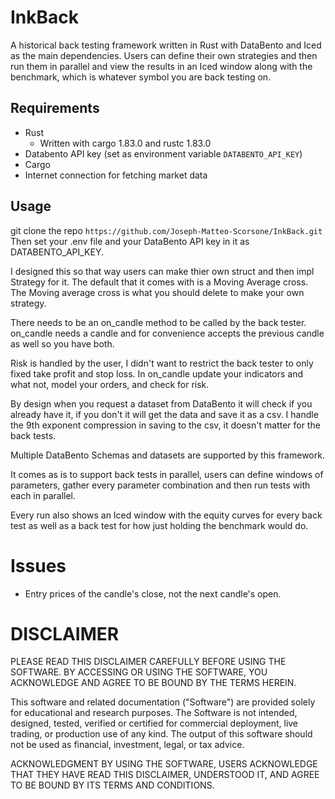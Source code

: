 # InkBack

A historical back testing framework written in Rust with DataBento and Iced as the main dependencies.
Users can define their own strategies and then run them in parallel and view the results in an Iced window along with the benchmark, which is whatever symbol you are back testing on.

## Requirements
- Rust
    - Written with cargo 1.83.0 and rustc 1.83.0
- Databento API key (set as environment variable `DATABENTO_API_KEY`)
- Cargo
- Internet connection for fetching market data

## Usage

git clone the repo
```https://github.com/Joseph-Matteo-Scorsone/InkBack.git```
Then set your .env file and your DataBento API key in it as DATABENTO_API_KEY.

I designed this so that way users can make thier own struct and then impl Strategy for it. The default that it comes with is a Moving Average cross.
The Moving average cross is what you should delete to make your own strategy.

There needs to be an on_candle method to be called by the back tester.
on_candle needs a candle and for convenience accepts the previous candle as well so you have both.

Risk is handled by the user, I didn't want to restrict the back tester to only fixed take profit and stop loss.
In on_candle update your indicators and what not, model your orders, and check for risk.

By design when you request a dataset from DataBento it will check if you already have it, if you don't it will get the data and save it as a csv.
I handle the 9th exponent compression in saving to the csv, it doesn't matter for the back tests.

Multiple DataBento Schemas and datasets are supported by this framework.

It comes as is to support back tests in parallel, users can define windows of parameters, gather every parameter combination and then run tests with each in parallel.

Every run also shows an Iced window with the equity curves for every back test as well as a back test for how just holding the benchmark would do.

# Issues
- Entry prices of the candle's close, not the next candle's open.


# DISCLAIMER

PLEASE READ THIS DISCLAIMER CAREFULLY BEFORE USING THE SOFTWARE. BY ACCESSING OR USING THE SOFTWARE, YOU ACKNOWLEDGE AND AGREE TO BE BOUND BY THE TERMS HEREIN.

This software and related documentation ("Software") are provided solely for educational and research purposes. The Software is not intended, designed, tested, verified or certified for commercial deployment, live trading, or production use of any kind. The output of this software should not be used as financial, investment, legal, or tax advice.

ACKNOWLEDGMENT BY USING THE SOFTWARE, USERS ACKNOWLEDGE THAT THEY HAVE READ THIS DISCLAIMER, UNDERSTOOD IT, AND AGREE TO BE BOUND BY ITS TERMS AND CONDITIONS.
